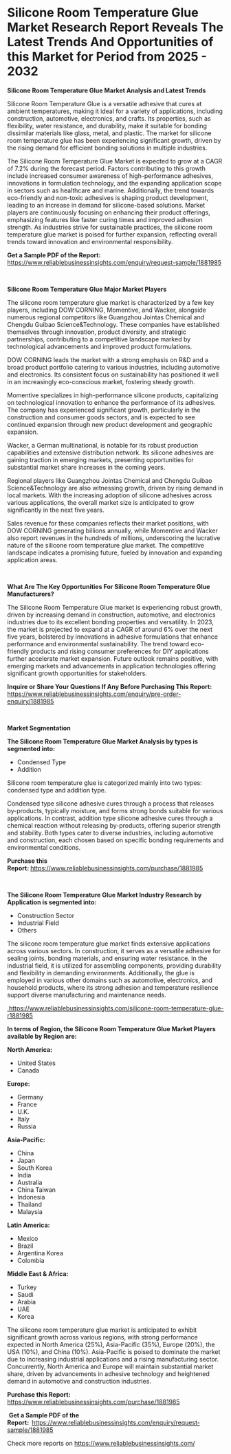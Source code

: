 <p><h1>Silicone Room Temperature Glue Market Research Report Reveals The Latest Trends And Opportunities of this Market for Period from 2025 - 2032</h1></p><p><strong>Silicone Room Temperature Glue Market Analysis and Latest Trends</strong></p>
<p><p>Silicone Room Temperature Glue is a versatile adhesive that cures at ambient temperatures, making it ideal for a variety of applications, including construction, automotive, electronics, and crafts. Its properties, such as flexibility, water resistance, and durability, make it suitable for bonding dissimilar materials like glass, metal, and plastic. The market for silicone room temperature glue has been experiencing significant growth, driven by the rising demand for efficient bonding solutions in multiple industries.</p><p>The Silicone Room Temperature Glue Market is expected to grow at a CAGR of 7.2% during the forecast period. Factors contributing to this growth include increased consumer awareness of high-performance adhesives, innovations in formulation technology, and the expanding application scope in sectors such as healthcare and marine. Additionally, the trend towards eco-friendly and non-toxic adhesives is shaping product development, leading to an increase in demand for silicone-based solutions. Market players are continuously focusing on enhancing their product offerings, emphasizing features like faster curing times and improved adhesion strength. As industries strive for sustainable practices, the silicone room temperature glue market is poised for further expansion, reflecting overall trends toward innovation and environmental responsibility.</p></p>
<p><strong>Get a Sample PDF of the Report:&nbsp;</strong> <a href="https://www.reliablebusinessinsights.com/enquiry/request-sample/1881985?utm_campaign=3323&utm_medium=2&utm_source=Github&utm_content=ia&utm_term=03042025&utm_id=silicone-room-temperature-glue">https://www.reliablebusinessinsights.com/enquiry/request-sample/1881985</a></p>
<p>&nbsp;</p>
<p><strong>Silicone Room Temperature Glue Major Market Players</strong></p>
<p><p>The silicone room temperature glue market is characterized by a few key players, including DOW CORNING, Momentive, and Wacker, alongside numerous regional competitors like Guangzhou Jointas Chemical and Chengdu Guibao Science&Technology. These companies have established themselves through innovation, product diversity, and strategic partnerships, contributing to a competitive landscape marked by technological advancements and improved product formulations.</p><p>DOW CORNING leads the market with a strong emphasis on R&D and a broad product portfolio catering to various industries, including automotive and electronics. Its consistent focus on sustainability has positioned it well in an increasingly eco-conscious market, fostering steady growth.</p><p>Momentive specializes in high-performance silicone products, capitalizing on technological innovation to enhance the performance of its adhesives. The company has experienced significant growth, particularly in the construction and consumer goods sectors, and is expected to see continued expansion through new product development and geographic expansion.</p><p>Wacker, a German multinational, is notable for its robust production capabilities and extensive distribution network. Its silicone adhesives are gaining traction in emerging markets, presenting opportunities for substantial market share increases in the coming years.</p><p>Regional players like Guangzhou Jointas Chemical and Chengdu Guibao Science&Technology are also witnessing growth, driven by rising demand in local markets. With the increasing adoption of silicone adhesives across various applications, the overall market size is anticipated to grow significantly in the next five years.</p><p>Sales revenue for these companies reflects their market positions, with DOW CORNING generating billions annually, while Momentive and Wacker also report revenues in the hundreds of millions, underscoring the lucrative nature of the silicone room temperature glue market. The competitive landscape indicates a promising future, fueled by innovation and expanding application areas.</p></p>
<p>&nbsp;</p>
<p><strong>What Are The Key Opportunities For Silicone Room Temperature Glue Manufacturers?</strong></p>
<p><p>The Silicone Room Temperature Glue market is experiencing robust growth, driven by increasing demand in construction, automotive, and electronics industries due to its excellent bonding properties and versatility. In 2023, the market is projected to expand at a CAGR of around 6% over the next five years, bolstered by innovations in adhesive formulations that enhance performance and environmental sustainability. The trend toward eco-friendly products and rising consumer preferences for DIY applications further accelerate market expansion. Future outlook remains positive, with emerging markets and advancements in application technologies offering significant growth opportunities for stakeholders.</p></p>
<p><strong>Inquire or Share Your Questions If Any Before Purchasing This Report:</strong> <a href="https://www.reliablebusinessinsights.com/enquiry/pre-order-enquiry/1881985?utm_campaign=3323&utm_medium=2&utm_source=Github&utm_content=ia&utm_term=03042025&utm_id=silicone-room-temperature-glue">https://www.reliablebusinessinsights.com/enquiry/pre-order-enquiry/1881985</a></p>
<p>&nbsp;</p>
<p><strong>Market Segmentation</strong></p>
<p><strong>The Silicone Room Temperature Glue Market Analysis by types is segmented into:</strong></p>
<p><ul><li>Condensed Type</li><li>Addition</li></ul></p>
<p><p>Silicone room temperature glue is categorized mainly into two types: condensed type and addition type. </p><p>Condensed type silicone adhesive cures through a process that releases by-products, typically moisture, and forms strong bonds suitable for various applications. In contrast, addition type silicone adhesive cures through a chemical reaction without releasing by-products, offering superior strength and stability. Both types cater to diverse industries, including automotive and construction, each chosen based on specific bonding requirements and environmental conditions.</p></p>
<p><strong>Purchase this Report:&nbsp;</strong><a href="https://www.reliablebusinessinsights.com/purchase/1881985?utm_campaign=3323&utm_medium=2&utm_source=Github&utm_content=ia&utm_term=03042025&utm_id=silicone-room-temperature-glue">https://www.reliablebusinessinsights.com/purchase/1881985</a></p>
<p>&nbsp;</p>
<p><strong>The Silicone Room Temperature Glue Market Industry Research by Application is segmented into:</strong></p>
<p><ul><li>Construction Sector</li><li>Industrial Field</li><li>Others</li></ul></p>
<p><p>The silicone room temperature glue market finds extensive applications across various sectors. In construction, it serves as a versatile adhesive for sealing joints, bonding materials, and ensuring water resistance. In the industrial field, it is utilized for assembling components, providing durability and flexibility in demanding environments. Additionally, the glue is employed in various other domains such as automotive, electronics, and household products, where its strong adhesion and temperature resilience support diverse manufacturing and maintenance needs.</p></p>
<p><a href="https://www.reliablebusinessinsights.com/silicone-room-temperature-glue-r1881985?utm_campaign=3323&utm_medium=2&utm_source=Github&utm_content=ia&utm_term=03042025&utm_id=silicone-room-temperature-glue">&nbsp;https://www.reliablebusinessinsights.com/silicone-room-temperature-glue-r1881985</a></p>
<p><strong>In terms of Region, the Silicone Room Temperature Glue Market Players available by Region are:</strong></p>
<p>
    <p> <strong> North America: </strong>
        <ul>
            <li>United States</li>
            <li>Canada</li>
        </ul>
        </p> 
    <p> <strong> Europe: </strong>
        <ul>
            <li>Germany</li>
            <li>France</li>
            <li>U.K.</li>
            <li>Italy</li>
            <li>Russia</li>
        </ul>
        </p> 
    <p> <strong> Asia-Pacific: </strong>
        <ul>
            <li>China</li>
            <li>Japan</li>
            <li>South Korea</li>
            <li>India</li>
            <li>Australia</li>
            <li>China Taiwan</li>
            <li>Indonesia</li>
            <li>Thailand</li>
            <li>Malaysia</li>
        </ul>
        </p> 
    <p> <strong> Latin America: </strong>
        <ul>
            <li>Mexico</li>
            <li>Brazil</li>
            <li>Argentina Korea</li>
            <li>Colombia</li>
        </ul>
        </p> 
    <p> <strong> Middle East & Africa: </strong>
        <ul>
            <li>Turkey</li>
            <li>Saudi</li>
            <li>Arabia</li>
            <li>UAE</li>
            <li>Korea</li>
        </ul>
    </p>
    </p>
<p><p>The silicone room temperature glue market is anticipated to exhibit significant growth across various regions, with strong performance expected in North America (25%), Asia-Pacific (35%), Europe (20%), the USA (10%), and China (10%). Asia-Pacific is poised to dominate the market due to increasing industrial applications and a rising manufacturing sector. Concurrently, North America and Europe will maintain substantial market share, driven by advancements in adhesive technology and heightened demand in automotive and construction industries.</p></p>
<p><strong>Purchase this Report: </strong><a href="https://www.reliablebusinessinsights.com/purchase/1881985?utm_campaign=3323&utm_medium=2&utm_source=Github&utm_content=ia&utm_term=03042025&utm_id=silicone-room-temperature-glue">https://www.reliablebusinessinsights.com/purchase/1881985</a></p>
<p>&nbsp;<strong>Get a Sample PDF of the Report:&nbsp;&nbsp;</strong><a href="https://www.reliablebusinessinsights.com/enquiry/request-sample/1881985?utm_campaign=3323&utm_medium=2&utm_source=Github&utm_content=ia&utm_term=03042025&utm_id=silicone-room-temperature-glue">https://www.reliablebusinessinsights.com/enquiry/request-sample/1881985</a></p>
<p><strong></strong></p>
<p>Check more reports on <a href="https://www.reliablebusinessinsights.com/?utm_campaign=3323&utm_medium=2&utm_source=Github&utm_content=ia&utm_term=03042025&utm_id=silicone-room-temperature-glue">https://www.reliablebusinessinsights.com/</a></p>